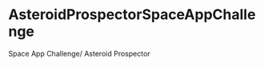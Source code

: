 AsteroidProspectorSpaceAppChallenge
===================================

Space App Challenge/ Asteroid Prospector
